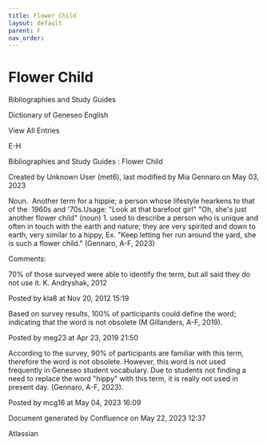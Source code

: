 ```yaml
---
title: Flower Child
layout: default
parent: F
nav_order:
---
```


# Flower Child

Bibliographies and Study Guides

Dictionary of Geneseo English

View All Entries

E-H

Bibliographies and Study Guides : Flower Child

Created by  Unknown User (met6), last modified by  Mia Gennaro on May 03, 2023

Noun.  Another term for a hippie; a person whose lifestyle hearkens to that of the  1960s and '70s.Usage: &quot;Look at that barefoot girl&quot; &quot;Oh, she's just another flower child&quot; (noun) 1. used to describe a person who is unique and often in touch with the earth and nature; they are very spirited and down to earth, very similar to a hippy, Ex. &quot;Keep letting her run around the yard, she is such a flower child.&quot; (Gennaro, A-F, 2023)

Comments:

70% of those surveyed were able to identify the term, but all said they do not use it. K. Andryshak, 2012

Posted by kla8 at Nov 20, 2012 15:19

Based on survey results, 100% of participants could define the word; indicating that the word is not obsolete (M Gillanders, A-F, 2019).

Posted by meg23 at Apr 23, 2019 21:50

According to the survey, 90% of participants are familiar with this term, therefore the word is not obsolete. However, this word is not used frequently in Geneseo student vocabulary. Due to students not finding a need to replace the word &quot;hippy&quot; with this term, it is really not used in present day. (Gennaro, A-F, 2023). 

Posted by mcg16 at May 04, 2023 16:09

Document generated by Confluence on May 22, 2023 12:37

Atlassian
